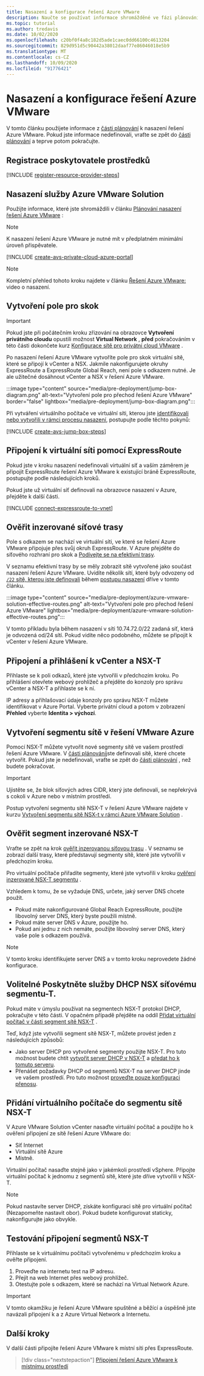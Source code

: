```yaml
---
title: Nasazení a konfigurace řešení Azure VMware
description: Naučte se používat informace shromážděné ve fázi plánování k nasazení privátního cloudu řešení Azure VMware.
ms.topic: tutorial
ms.author: tredavis
ms.date: 10/02/2020
ms.openlocfilehash: c20bf0f4a8c182d5ade1caec0dd66100c4613204
ms.sourcegitcommit: 829d951d5c90442a38012daaf77e86046018e5b9
ms.translationtype: MT
ms.contentlocale: cs-CZ
ms.lasthandoff: 10/09/2020
ms.locfileid: "91776421"
---
```

# <a name="deploy-and-configure-azure-vmware-solution"></a>Nasazení a konfigurace řešení Azure VMware

V tomto článku použijete informace z [části plánování](production-ready-deployment-steps.md) k nasazení řešení Azure VMware. Pokud jste informace nedefinovali, vraťte se zpět do [části plánování](production-ready-deployment-steps.md) a teprve potom pokračujte.

## <a name="register-the-resource-provider"></a>Registrace poskytovatele prostředků

[!INCLUDE [register-resource-provider-steps](includes/register-resource-provider-steps.md)]


## <a name="deploy-azure-vmware-solution"></a>Nasazení služby Azure VMware Solution

Použijte informace, které jste shromáždili v článku [Plánování nasazení řešení Azure VMware](production-ready-deployment-steps.md) :

>[!NOTE]
>K nasazení řešení Azure VMware je nutné mít v předplatném minimální úroveň přispěvatele.

[!INCLUDE [create-avs-private-cloud-azure-portal](includes/create-private-cloud-azure-portal-steps.md)]

>[!NOTE]
>Kompletní přehled tohoto kroku najdete v článku [Řešení Azure VMware:](https://www.youtube.com/embed/1JLB3L2WDWI) video o nasazení. 

## <a name="create-the-jump-box"></a>Vytvoření pole pro skok

>[!IMPORTANT]
>Pokud jste při počátečním kroku zřizování na obrazovce **Vytvoření privátního cloudu** opustili možnost **Virtual Network** , **před** pokračováním v této části dokončete kurz [Konfigurace sítě pro privátní cloud VMware](tutorial-configure-networking.md) .  

Po nasazení řešení Azure VMware vytvoříte pole pro skok virtuální sítě, které se připojí k vCenter a NSX. Jakmile nakonfigurujete okruhy ExpressRoute a ExpressRoute Global Reach, není pole s odkazem nutné.  Je ale užitečné dosáhnout vCenter a NSX v řešení Azure VMware.  

:::image type="content" source="media/pre-deployment/jump-box-diagram.png" alt-text="Vytvoření pole pro přechod řešení Azure VMware" border="false" lightbox="media/pre-deployment/jump-box-diagram.png":::

Při vytváření virtuálního počítače ve virtuální síti, kterou jste [identifikovali nebo vytvořili v rámci procesu nasazení](production-ready-deployment-steps.md#azure-virtual-network-to-attach-azure-vmware-solution), postupujte podle těchto pokynů: 

[!INCLUDE [create-avs-jump-box-steps](includes/create-jump-box-steps.md)]

## <a name="connect-to-a-virtual-network-with-expressroute"></a>Připojení k virtuální síti pomocí ExpressRoute

Pokud jste v kroku nasazení nedefinovali virtuální síť a vaším záměrem je připojit ExpressRoute řešení Azure VMware k existující bráně ExpressRoute, postupujte podle následujících kroků.

Pokud jste už virtuální síť definovali na obrazovce nasazení v Azure, přejděte k další části.

[!INCLUDE [connect-expressroute-to-vnet](includes/connect-expressroute-vnet.md)]

## <a name="verify-network-routes-advertised"></a>Ověřit inzerované síťové trasy

Pole s odkazem se nachází ve virtuální síti, ve které se řešení Azure VMware připojuje přes svůj okruh ExpressRoute.  V Azure přejděte do síťového rozhraní pro skok a [Podívejte se na efektivní trasy](../virtual-network/manage-route-table.md#view-effective-routes).

V seznamu efektivní trasy by se měly zobrazit sítě vytvořené jako součást nasazení řešení Azure VMware. Uvidíte několik sítí, které byly odvozeny od [ `/22` sítě, kterou jste definovali](production-ready-deployment-steps.md#ip-address-segment) během [postupu nasazení](#deploy-azure-vmware-solution) dříve v tomto článku.

:::image type="content" source="media/pre-deployment/azure-vmware-solution-effective-routes.png" alt-text="Vytvoření pole pro přechod řešení Azure VMware" lightbox="media/pre-deployment/azure-vmware-solution-effective-routes.png":::

V tomto příkladu byla během nasazení v síti 10.74.72.0/22 zadaná síť, která je odvozená od/24 sítí.  Pokud vidíte něco podobného, můžete se připojit k vCenter v řešení Azure VMware.

## <a name="connect-and-sign-in-to-vcenter-and-nsx-t"></a>Připojení a přihlášení k vCenter a NSX-T

Přihlaste se k poli odkazů, které jste vytvořili v předchozím kroku. Po přihlášení otevřete webový prohlížeč a přejděte do konzoly pro správu vCenter a NSX-T a přihlaste se k ní.  

IP adresy a přihlašovací údaje konzoly pro správu NSX-T můžete identifikovat v Azure Portal.  Vyberte privátní cloud a potom v zobrazení **Přehled** vyberte **Identita > výchozí**. 

## <a name="create-a-network-segment-on-azure-vmware-solution"></a>Vytvoření segmentu sítě v řešení VMware Azure

Pomocí NSX-T můžete vytvořit nové segmenty sítě ve vašem prostředí řešení Azure VMware.  V [části plánování](production-ready-deployment-steps.md)jste definovali sítě, které chcete vytvořit.  Pokud jste je nedefinovali, vraťte se zpět do [části plánování](production-ready-deployment-steps.md) , než budete pokračovat.

>[!IMPORTANT]
>Ujistěte se, že blok síťových adres CIDR, který jste definovali, se nepřekrývá s cokoli v Azure nebo v místním prostředí.  

Postup vytvoření segmentu sítě NSX-T v řešení Azure VMware najdete v kurzu [Vytvoření segmentu sítě NSX-t v rámci Azure VMware Solution](tutorial-nsx-t-network-segment.md) .

## <a name="verify-advertised-nsx-t-segment"></a>Ověřit segment inzerované NSX-T

Vraťte se zpět na krok [ověřit inzerovanou síťovou trasu](#verify-network-routes-advertised) . V seznamu se zobrazí další trasy, které představují segmenty sítě, které jste vytvořili v předchozím kroku.  

Pro virtuální počítače přiřadíte segmenty, které jste vytvořili v kroku [ověření inzerované NSX-T segmentu](#verify-advertised-nsx-t-segment) .  

Vzhledem k tomu, že se vyžaduje DNS, určete, jaký server DNS chcete použít.  

- Pokud máte nakonfigurované Global Reach ExpressRoute, použijte libovolný server DNS, který byste použili místně.  
- Pokud máte server DNS v Azure, použijte ho.  
- Pokud ani jednu z nich nemáte, použijte libovolný server DNS, který vaše pole s odkazem používá.

>[!NOTE]
>V tomto kroku identifikujete server DNS a v tomto kroku neprovedete žádné konfigurace.

## <a name="optional-provide-dhcp-services-to-nsx-t-network-segment"></a>Volitelné Poskytněte služby DHCP NSX síťovému segmentu-T.

Pokud máte v úmyslu používat na segmentech NSX-T protokol DHCP, pokračujte v této části. V opačném případě přejděte na oddíl [Přidat virtuální počítač v části segment sítě NSX-T](#add-a-vm-on-the-nsx-t-network-segment) .  

Teď, když jste vytvořili segment sítě NSX-T, můžete provést jeden z následujících způsobů:

* Jako server DHCP pro vytvořené segmenty použijte NSX-T. Pro tuto možnost budete chtít [vytvořit server DHCP v NSX-T](manage-dhcp.md#create-dhcp-server) a [předat ho k tomuto serveru](manage-dhcp.md#create-dhcp-relay-service).
* Přenášet požadavky DHCP od segmentů NSX-T na server DHCP jinde ve vašem prostředí. Pro tuto možnost [proveďte pouze konfiguraci přenosu](manage-dhcp.md#create-dhcp-relay-service).


## <a name="add-a-vm-on-the-nsx-t-network-segment"></a>Přidání virtuálního počítače do segmentu sítě NSX-T

V Azure VMware Solution vCenter nasaďte virtuální počítač a použijte ho k ověření připojení ze sítě řešení Azure VMware do:

- Síť Internet
- Virtuální sítě Azure
- Místně.  

Virtuální počítač nasaďte stejně jako v jakémkoli prostředí vSphere.  Připojte virtuální počítač k jednomu z segmentů sítě, které jste dříve vytvořili v NSX-T.  

>[!NOTE]
>Pokud nastavíte server DHCP, získáte konfiguraci sítě pro virtuální počítač (Nezapomeňte nastavit obor).  Pokud budete konfigurovat staticky, nakonfigurujte jako obvykle.

## <a name="test-the-nsx-t-segment-connectivity"></a>Testování připojení segmentů NSX-T

Přihlaste se k virtuálnímu počítači vytvořenému v předchozím kroku a ověřte připojení.

1. Proveďte na internetu test na IP adresu.
2. Přejít na web Internet přes webový prohlížeč.
3. Otestujte pole s odkazem, které se nachází na Virtual Network Azure.

>[!IMPORTANT]
>V tomto okamžiku je řešení Azure VMware spuštěné a běžící a úspěšně jste navázali připojení k a z Azure Virtual Network a Internetu.

## <a name="next-steps"></a>Další kroky

V další části připojíte řešení Azure VMware k místní síti přes ExpressRoute.
> [!div class="nextstepaction"]
> [Připojení řešení Azure VMware k místnímu prostředí](azure-vmware-solution-on-premises.md)

